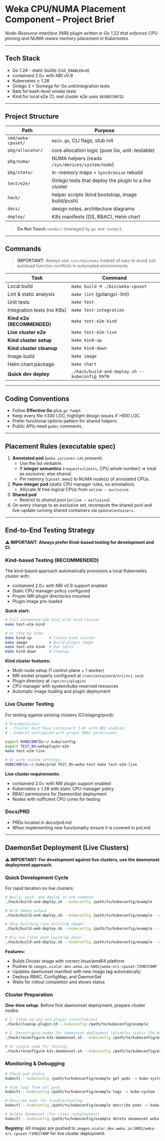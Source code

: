 # Weka CPU/NUMA Placement Component – Project Brief

*Node-Resource-Interface (NRI) plugin written in Go 1.22 that enforces CPU pinning and NUMA-aware memory placement in Kubernetes.*

---

## Tech Stack
- Go 1.24 - static builds (`CGO_ENABLED=0`)
- containerd 2.0+ with NRI v0.9
- Kubernetes ≥ 1.28
- Ginkgo 2 + Gomega for Go unit/integration tests
- Bats for bash-level smoke tests
- Kind for local e2e CI; real cluster e2e uses `$KUBECONFIG`

---

## Project Structure
| Path | Purpose |
|------|---------|
| `cmd/weka-cpuset/` | `main.go`, CLI flags, stub init |
| `pkg/allocator/` | core allocation logic (pure Go, unit-testable) |
| `pkg/numa/` | NUMA helpers (reads `/sys/devices/system/node`) |
| `pkg/state/` | in-memory maps + `Synchronize` rebuild |
| `test/e2e/` | Ginkgo tests that deploy the plugin to a *live* cluster |
| `hack/` | helper scripts (kind bootstrap, image build/push) |
| `docs/` | design notes, architecture diagrams |
| `deploy/` | K8s manifests (DS, RBAC), Helm chart |

> **Do Not Touch** `vendor/` (managed by `go mod vendor`).

---

## Commands

> **IMPORTANT:** Always use `/usr/bin/make` instead of `make` to avoid zsh autoload function conflicts in automated environments.

| Task | Command |
|------|---------|
| Local build | `make build` → `./bin/weka-cpuset` |
| Lint & static analysis | `make lint` (golangci-lint) |
| Unit tests | `make test` |
| Integration tests (no K8s) | `make test-integration` |
| **Kind e2e (RECOMMENDED)** | `make test-e2e-kind` |
| **Live cluster e2e** | `make test-e2e-live` |
| **Kind cluster setup** | `make kind-up` |
| **Kind cluster cleanup** | `make kind-down` |
| Image build | `make image` |
| Helm chart package | `make chart` |
| **Quick dev deploy** | `./hack/build-and-deploy.sh --kubeconfig PATH` |

---

## Coding Conventions
- Follow **Effective Go** plus `go fumpt`.
- Keep every file ≤300 LOC; highlight design issues if >600 LOC.
- Prefer functional options pattern for shared helpers.
- Public APIs need `godoc` comments.

---

## Placement Rules (executable spec)
1. **Annotated pod** (`weka.io/cores-ids` present)  
   - Use the list verbatim.  
   - If **integer semantics** (`requests=limits`, CPU whole number) ⇒ treat as *exclusive*; else *shared*.  
   - Pin memory (`cpuset.mems`) to NUMA node(s) of annotated CPUs.
2. **Pure-integer pod** (static CPU manager rules, no annotation)  
   - Allocate *N* free logical CPUs from `online − exclusive`.  
3. **Shared pod**  
   - Restrict to *shared pool* (`online − exclusive`).  
4. On every change to an exclusive set, recompute the shared pool and live-update running shared containers via `UpdateContainers`.

---

## End-to-End Testing Strategy

**⚠️ IMPORTANT: Always prefer Kind-based testing for development and CI.**

### Kind-based Testing (RECOMMENDED)
The kind-based approach automatically provisions a local Kubernetes cluster with:
- containerd 2.0+ with NRI v0.9 support enabled
- Static CPU manager policy configured 
- Proper NRI plugin directories mounted
- Plugin image pre-loaded

**Quick start:**
```bash
# Full automated e2e test with kind cluster
make test-e2e-kind

# Or step by step:
make kind-up        # Create kind cluster
make image          # Build plugin image  
make test-e2e-kind  # Run tests
make kind-down      # Cleanup
```

**Kind cluster features:**
- Multi-node setup (1 control-plane + 1 worker)
- NRI socket properly configured at `/run/containerd/nri/nri.sock`
- Plugin directory at `/opt/nri/plugins` 
- CPU manager with system/kube reserved resources
- Automatic image loading and plugin deployment

### Live Cluster Testing
For testing against existing clusters (CI/staging/prod):
```bash
# Prerequisites: 
# - Cluster must have containerd 2.0+ with NRI enabled
# - kubectl configured with proper RBAC permissions

export KUBECONFIG=~/.kube/config
export TEST_NS=wekaplugin-e2e
make test-e2e-live

# Or with custom settings:
KUBECONFIG=~/.kube/prod TEST_NS=weka-test make test-e2e-live
```

**Live cluster requirements:**
- containerd 2.0+ with NRI plugin support enabled
- Kubernetes ≥ 1.28 with static CPU manager policy
- RBAC permissions for DaemonSet deployment
- Nodes with sufficient CPU cores for testing

### Docs/PRD
- PRDs located in docs/prd.md 
- When implementing new functionality ensure it is covered in prd.md

---

## DaemonSet Deployment (Live Clusters)

**⚠️ IMPORTANT: For development against live clusters, use the daemonset deployment approach.**

### Quick Development Cycle

For rapid iteration on live clusters:

```bash
# Build, push, and deploy in one command
./hack/build-and-deploy.sh --kubeconfig /path/to/kubeconfig/example

# With debug output
./hack/build-and-deploy.sh --kubeconfig /path/to/kubeconfig/example --debug

# Skip building (use existing image)
./hack/build-and-deploy.sh --kubeconfig /path/to/kubeconfig/example --skip-build

# Dry run (show what would be done)
./hack/build-and-deploy.sh --kubeconfig /path/to/kubeconfig/example --dry-run
```

**Features:**
- Builds Docker image with correct linux/amd64 platform
- Pushes to `images.scalar.dev.weka.io:5002/weka-nri-cpuset:TIMESTAMP`
- Updates daemonset manifest with new image tag automatically
- Deploys RBAC, ConfigMap, and DaemonSet
- Waits for rollout completion and shows status

### Cluster Preparation

**One-time setup:** Before first daemonset deployment, prepare cluster nodes:

```bash
# 1. Clean up any old plugin installations
./hack/cleanup-plugin.sh --kubeconfig /path/to/kubeconfig/example

# 2. Reconfigure nodes for daemonset deployment (disables static CPU manager)
./hack/reconfigure-k3s-daemonset.sh --kubeconfig /path/to/kubeconfig/example

# Or single node for testing:
./hack/reconfigure-k3s-daemonset.sh --kubeconfig /path/to/kubeconfig/example --single-node 0
```

### Monitoring & Debugging

```bash
# Check pod status
kubectl --kubeconfig /path/to/kubeconfig/example get pods -n kube-system -l app=weka-nri-cpuset

# View logs from all pods
kubectl --kubeconfig /path/to/kubeconfig/example logs -n kube-system -l app=weka-nri-cpuset -f

# Describe pods for troubleshooting
kubectl --kubeconfig /path/to/kubeconfig/example describe pods -n kube-system -l app=weka-nri-cpuset

# Delete daemonset (for clean redeployment)
kubectl --kubeconfig /path/to/kubeconfig/example delete daemonset weka-nri-cpuset -n kube-system
```

**Registry:** All images are pushed to `images.scalar.dev.weka.io:5002/weka-nri-cpuset:TIMESTAMP` for live cluster deployment.
